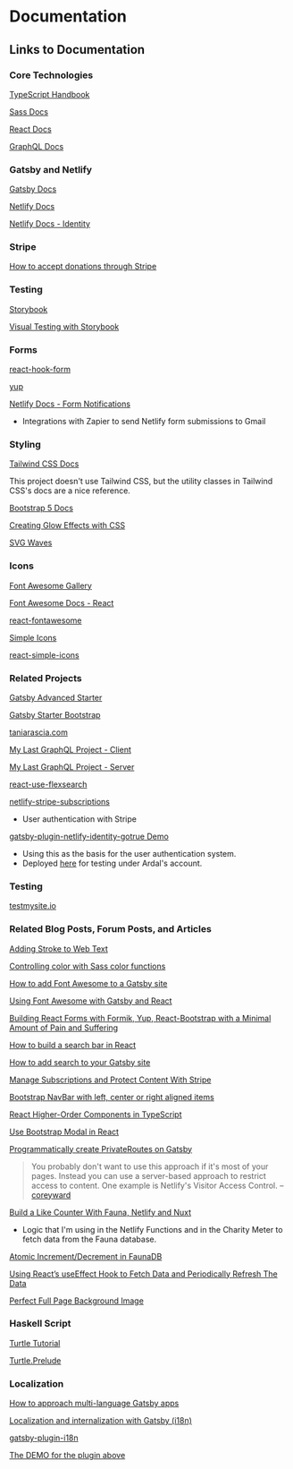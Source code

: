 # Documentation

## Links to Documentation

### Core Technologies

[TypeScript Handbook](https://www.typescriptlang.org/docs/handbook/intro.html)

[Sass Docs](https://sass-lang.com/documentation)

[React Docs](https://reactjs.org/docs/getting-started.html)

[GraphQL Docs](https://graphql.org/learn/)

### Gatsby and Netlify

[Gatsby Docs](https://www.gatsbyjs.com/docs/)

[Netlify Docs](https://docs.netlify.com/)

[Netlify Docs - Identity](https://docs.netlify.com/visitor-access/identity/)

### Stripe

[How to accept donations through Stripe](https://support.stripe.com/questions/how-to-accept-donations-through-stripe)

### Testing

[Storybook](https://www.learnstorybook.com/)

[Visual Testing with Storybook](https://www.gatsbyjs.com/docs/how-to/testing/visual-testing-with-storybook)

### Forms

[react-hook-form](https://react-hook-form.com/api)

[yup](https://github.com/jquense/yup)

[Netlify Docs - Form Notifications](https://docs.netlify.com/forms/notifications/)
* Integrations with Zapier to send Netlify form submissions to Gmail


### Styling

[Tailwind CSS Docs](https://tailwindcss.com/docs)

This project doesn't use Tailwind CSS, but the utility classes in Tailwind CSS's docs are a nice reference.

[Bootstrap 5 Docs](https://v5.getbootstrap.com/docs/5.0/getting-started/introduction/)

[Creating Glow Effects with CSS](https://codersblock.com/blog/creating-glow-effects-with-css/)

[SVG Waves](https://getwaves.io/)

### Icons

[Font Awesome Gallery](https://fontawesome.com/icons?d=gallery)

[Font Awesome Docs - React](https://fontawesome.com/how-to-use/on-the-web/using-with/react)

[react-fontawesome](https://github.com/FortAwesome/react-fontawesome)

[Simple Icons](https://simpleicons.org/)

[react-simple-icons](https://github.com/icons-pack/react-simple-icons)

### Related Projects

[Gatsby Advanced Starter](https://github.com/Vagr9K/gatsby-advanced-starter)

[Gatsby Starter Bootstrap](https://github.com/jaxx2104/gatsby-starter-bootstrap)

[taniarascia.com](https://github.com/taniarascia/taniarascia.com)

[My Last GraphQL Project - Client](https://github.com/willowell/Delish-Client)

[My Last GraphQL Project - Server](https://github.com/willowell/Delish-Server)

[react-use-flexsearch](https://github.com/angeloashmore/react-use-flexsearch)

[netlify-stripe-subscriptions](https://github.com/stripe-samples/netlify-stripe-subscriptions)
* User authentication with Stripe

[gatsby-plugin-netlify-identity-gotrue Demo](https://github.com/jon-sully/gatsby-plugin-netlify-identity-gotrue-demo)
* Using this as the basis for the user authentication system.
* Deployed [here](https://gallant-bhaskara-90199d.netlify.app/) for testing under Ardal's account.

### Testing

[testmysite.io](https://testmysite.io/)

### Related Blog Posts, Forum Posts, and Articles

[Adding Stroke to Web Text](https://css-tricks.com/adding-stroke-to-web-text/)

[Controlling color with Sass color functions](https://thoughtbot.com/blog/controlling-color-with-sass-color-functions)

[How to add Font Awesome to a Gatsby site](https://medium.com/@johnny02/how-to-add-font-awesome-to-a-gatsby-site-89da940924d5)

[Using Font Awesome with Gatsby and React](https://brockduncan.com/using-fontawesome-with-gatsby-and-react/)

[Building React Forms with Formik, Yup, React-Bootstrap with a Minimal Amount of Pain and Suffering](https://hackernoon.com/building-react-forms-with-formik-yup-and-react-bootstrap-with-a-minimal-amount-of-pain-and-suffering-1sfk3xv8)

[How to build a search bar in React](https://www.emgoto.com/react-search-bar/)

[How to add search to your Gatsby site](https://www.emgoto.com/gatsby-search/)

[Manage Subscriptions and Protect Content With Stripe](https://www.netlify.com/blog/2020/07/13/manage-subscriptions-and-protect-content-with-stripe/)

[Bootstrap NavBar with left, center or right aligned items](https://stackoverflow.com/questions/19733447/bootstrap-navbar-with-left-center-or-right-aligned-items)

[React Higher-Order Components in TypeScript](https://medium.com/@jrwebdev/react-higher-order-component-patterns-in-typescript-42278f7590fb)

[Use Bootstrap Modal in React](https://stackoverflow.com/questions/49992799/use-bootstrap-modal-in-react)

[Programmatically create PrivateRoutes on Gatsby](https://stackoverflow.com/questions/56799436/programmatically-create-privateroutes-on-gatsby)
> You probably don't want to use this approach if it's most of your pages. Instead you can use a server-based approach to restrict access to content. One example is Netlify's Visitor Access Control. – [coreyward](https://stackoverflow.com/users/203130/coreyward)

[Build a Like Counter With Fauna, Netlify and Nuxt](https://davidparks.dev/blog/building-a-like-counter-with-faunadb-and-nuxt/#intro)
* Logic that I'm using in the Netlify Functions and in the Charity Meter to fetch data from the Fauna database.

[Atomic Increment/Decrement in FaunaDB](https://karmasakshi.medium.com/atomic-increment-decrement-in-faunadb-82ec286b364c)

[Using React’s useEffect Hook to Fetch Data and Periodically Refresh The Data](https://medium.com/javascript-in-plain-english/using-reacts-useeffect-hook-to-fetch-data-and-periodically-refresh-that-data-2a69b6d44081)

[Perfect Full Page Background Image ](https://css-tricks.com/perfect-full-page-background-image/)

### Haskell Script

[Turtle Tutorial](https://hackage.haskell.org/package/turtle-1.5.21/docs/Turtle-Tutorial.html)

[Turtle.Prelude](https://hackage.haskell.org/package/turtle-1.5.21/docs/Turtle-Prelude.html)

### Localization

[How to approach multi-language Gatsby apps](https://itnext.io/techniques-approaches-for-multi-language-gatsby-apps-8ba13ff433c5)

[Localization and internalization with Gatsby (i18n)](https://www.gatsbyjs.com/docs/how-to/adding-common-features/localization-i18n/)

[gatsby-plugin-i18n](https://github.com/angeloocana/gatsby-plugin-i18n)

[The DEMO for the plugin above](https://github.com/angeloocana/gatsby-plugin-i18n/tree/master/packages/gatsby-starter-default-i18n)